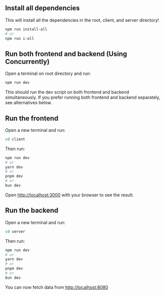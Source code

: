 ## Install all dependencies

This will install all the dependencies in the root, client, and server directory!

```bash
npm run install-all
# or
npm run i-all
```

## Run both frontend and backend (Using Concurrently)

Open a terminal on root directory and run:

```bash
npm run dev
```

This should run the dev script on both frontend and backend simultaneously. If you prefer running both frontend and backend separately, see alternatives below.

## Run the frontend

Open a new terminal and run:

```bash
cd client
```

Then run:

```bash
npm run dev
# or
yarn dev
# or
pnpm dev
# or
bun dev
```

Open [http://localhost:3000](http://localhost:3000) with your browser to see the result.

## Run the backend

Open a new terminal and run:

```bash
cd server
```

Then run:

```bash
npm run dev
# or
yarn dev
# or
pnpm dev
# or
bun dev
```

You can now fetch data from [http://localhost:8080](http://localhost:8080)

